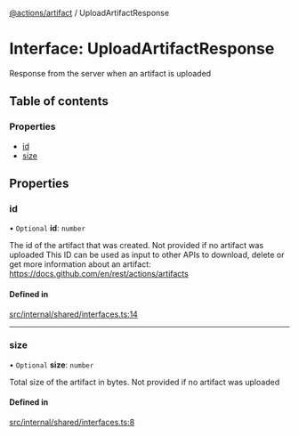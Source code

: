 [@actions/artifact](../README.md) / UploadArtifactResponse

# Interface: UploadArtifactResponse

Response from the server when an artifact is uploaded

## Table of contents

### Properties

- [id](UploadArtifactResponse.md#id)
- [size](UploadArtifactResponse.md#size)

## Properties

### id

• `Optional` **id**: `number`

The id of the artifact that was created. Not provided if no artifact was uploaded
This ID can be used as input to other APIs to download, delete or get more information about an artifact: https://docs.github.com/en/rest/actions/artifacts

#### Defined in

[src/internal/shared/interfaces.ts:14](https://github.com/actions/toolkit/blob/207747e/packages/artifact/src/internal/shared/interfaces.ts#L14)

___

### size

• `Optional` **size**: `number`

Total size of the artifact in bytes. Not provided if no artifact was uploaded

#### Defined in

[src/internal/shared/interfaces.ts:8](https://github.com/actions/toolkit/blob/207747e/packages/artifact/src/internal/shared/interfaces.ts#L8)
